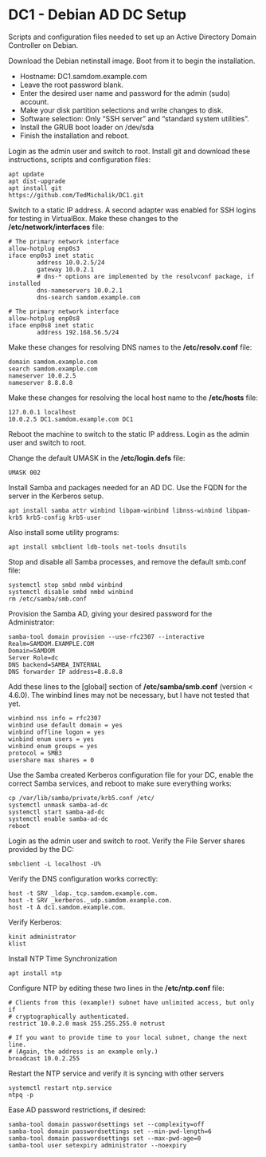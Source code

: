 # DC1 - Debian AD DC Setup
Scripts and configuration files needed to set up an Active Directory Domain Controller on Debian.

Download the Debian netinstall image. Boot from it to begin the installation.

* Hostname: DC1.samdom.example.com
* Leave the root password blank.
* Enter the desired user name and password for the admin (sudo) account.
* Make your disk partition selections and write changes to disk.
* Software selection: Only “SSH server” and “standard system utilities”.
* Install the GRUB boot loader on /dev/sda
* Finish the installation and reboot.

Login as the admin user and switch to root.
Install git and download these instructions, scripts and configuration files:
```
apt update
apt dist-upgrade
apt install git
https://github.com/TedMichalik/DC1.git
```

Switch to a static IP address.
A second adapter was enabled for SSH logins for testing in VirtualBox.
Make these changes to the **/etc/network/interfaces** file:
```
# The primary network interface
allow-hotplug enp0s3
iface enp0s3 inet static
        address 10.0.2.5/24
        gateway 10.0.2.1
        # dns-* options are implemented by the resolvconf package, if installed
        dns-nameservers 10.0.2.1
        dns-search samdom.example.com

# The primary network interface
allow-hotplug enp0s8
iface enp0s8 inet static
        address 192.168.56.5/24
```
Make these changes for resolving DNS names to the **/etc/resolv.conf** file:
```
domain samdom.example.com
search samdom.example.com
nameserver 10.0.2.5
nameserver 8.8.8.8
```
Make these changes for resolving the local host name to the **/etc/hosts** file:
```
127.0.0.1 localhost
10.0.2.5 DC1.samdom.example.com DC1
```
Reboot the machine to switch to the static IP address.
Login as the admin user and switch to root.

Change the default UMASK in the **/etc/login.defs** file:
```
UMASK 002
```
Install Samba and packages needed for an AD DC. Use the FQDN for the server in the Kerberos setup.
```
apt install samba attr winbind libpam-winbind libnss-winbind libpam-krb5 krb5-config krb5-user
```
Also install some utility programs:
```
apt install smbclient ldb-tools net-tools dnsutils
```
Stop and disable all Samba processes,  and remove the default smb.conf file:
```
systemctl stop smbd nmbd winbind
systemctl disable smbd nmbd winbind
rm /etc/samba/smb.conf
```
Provision the Samba AD, giving your desired password for the Administrator:
```
samba-tool domain provision --use-rfc2307 --interactive
Realm=SAMDOM.EXAMPLE.COM
Domain=SAMDOM
Server Role=dc
DNS backend=SAMBA_INTERNAL
DNS forwarder IP address=8.8.8.8
```
Add these lines to the [global] section of **/etc/samba/smb.conf** (version < 4.6.0).
The winbind lines may not be necessary, but I have not tested that yet.
```
winbind nss info = rfc2307
winbind use default domain = yes
winbind offline logon = yes
winbind enum users = yes
winbind enum groups = yes
protocol = SMB3
usershare max shares = 0
```
Use the Samba created Kerberos configuration file for your DC, enable the correct Samba services, and reboot to make sure everything works:
```
cp /var/lib/samba/private/krb5.conf /etc/
systemctl unmask samba-ad-dc
systemctl start samba-ad-dc
systemctl enable samba-ad-dc
reboot
```
Login as the admin user and switch to root.
Verify the File Server shares provided by the DC:
```
smbclient -L localhost -U%
```
Verify the DNS configuration works correctly:
```
host -t SRV _ldap._tcp.samdom.example.com.
host -t SRV _kerberos._udp.samdom.example.com.
host -t A dc1.samdom.example.com.
```
Verify Kerberos:
```
kinit administrator
klist
```
Install NTP Time Synchronization
```
apt install ntp
```
Configure NTP by editing these two lines in the **/etc/ntp.conf** file:
```
# Clients from this (example!) subnet have unlimited access, but only if
# cryptographically authenticated.
restrict 10.0.2.0 mask 255.255.255.0 notrust

# If you want to provide time to your local subnet, change the next line.
# (Again, the address is an example only.)
broadcast 10.0.2.255
```
Restart the NTP service and verify it is syncing with other servers
```
systemctl restart ntp.service
ntpq -p
```
Ease AD password restrictions, if desired:
```
samba-tool domain passwordsettings set --complexity=off
samba-tool domain passwordsettings set --min-pwd-length=6
samba-tool domain passwordsettings set --max-pwd-age=0
samba-tool user setexpiry administrator --noexpiry
```
